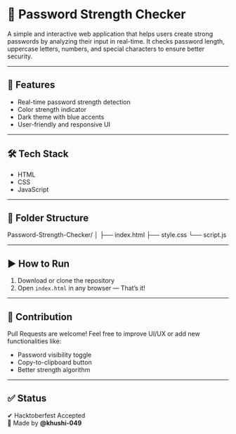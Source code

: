 # 🔐 Password Strength Checker

A simple and interactive web application that helps users create strong passwords by analyzing their input in real-time. It checks password length, uppercase letters, numbers, and special characters to ensure better security.

---

## 🚀 Features
- Real-time password strength detection  
- Color strength indicator  
- Dark theme with blue accents  
- User-friendly and responsive UI  

---

## 🛠️ Tech Stack
- HTML
- CSS
- JavaScript

---

## 📂 Folder Structure

Password-Strength-Checker/
│
├── index.html
├── style.css
└── script.js


---

## ▶️ How to Run
1. Download or clone the repository
2. Open `index.html` in any browser — That’s it!

---

## 🤝 Contribution
Pull Requests are welcome! Feel free to improve UI/UX or add new functionalities like:
- Password visibility toggle
- Copy-to-clipboard button
- Better strength algorithm

---

## ✅ Status
✔ Hacktoberfest Accepted  
📌 Made by **@khushi-049**

